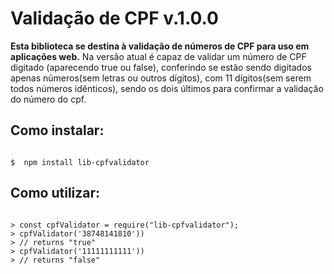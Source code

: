 # Validação de CPF v.1.0.0

**Esta biblioteca se destina à validação de números de CPF para uso em aplicações web.**
Na versão atual é capaz de validar um número de CPF digitado (aparecendo true ou false), conferindo se estão sendo digitados apenas números(sem letras ou outros dígitos), com 11 dígitos(sem serem todos números idênticos), sendo os dois últimos para confirmar a validação do número do cpf.

## Como instalar:

```shell

$  npm install lib-cpfvalidator

```

## Como utilizar:

```node

> const cpfValidator = require("lib-cpfvalidator");
> cpfValidator('38748141810'))
> // returns "true"
> cpfValidator('11111111111'))
> // returns "false"

```
